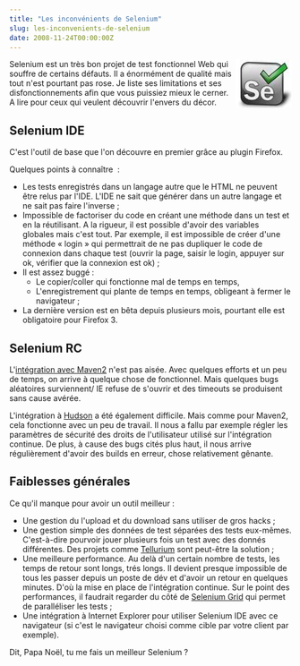 ```yaml
--- 
title: "Les inconvénients de Selenium"
slug: les-inconvenients-de-selenium
date: 2008-11-24T00:00:00Z
---
```


<img src="/assets/images/posts/2008/09/selenium_small.jpg" style="float:right"/>

Selenium est un très bon projet de test fonctionnel Web qui souffre de certains défauts.
Il a énormément de qualité mais tout n'est pourtant pas rose.
Je liste ses limitations et ses disfonctionnements afin que vous puissiez mieux le cerner.
A lire pour ceux qui veulent découvrir l'envers du décor.

## Selenium IDE

C'est l'outil de base que l'on découvre en premier grâce au plugin Firefox.

Quelques points à connaître  :

* Les tests enregistrés dans un langage autre que le HTML ne peuvent être relus par l'IDE. L'IDE ne sait que générer dans un autre langage et ne sait pas faire l'inverse ;
* Impossible de factoriser du code en créant une méthode dans un test et en la réutilisant. A la rigueur, il est possible d'avoir des variables globales mais c'est tout. Par exemple, il est impossible de créer d'une méthode « login » qui permettrait de ne pas dupliquer le code de connexion dans chaque test (ouvrir la page, saisir le login, appuyer sur ok, vérifier que la connexion est ok) ;
* Il est assez buggé :
    * Le copier/coller qui fonctionne mal de temps en temps,
    * L'enregistrement qui plante de temps en temps, obligeant à fermer le navigateur ;
* La dernière version est en bêta depuis plusieurs mois, pourtant elle est obligatoire pour Firefox 3.

## Selenium RC

L'[intégration avec Maven2](http://www.tomsquest.com/blog/2008/09/selenium-en-java-demarrage-rapide/) n'est pas aisée. Avec quelques efforts et un peu de temps, on arrive à quelque chose de fonctionnel. Mais quelques bugs aléatoires surviennent/ IE refuse de s'ouvrir et des timeouts se produisent sans cause avérée.

L'intégration à [Hudson](https://hudson.dev.java.net/) a été également difficile. Mais comme pour Maven2, cela fonctionne avec un peu de travail. Il nous a fallu par exemple régler les paramètres de sécurité des droits de l'utilisateur utilisé sur l'intégration continue. De plus, à cause des bugs cités plus haut, il nous arrive régulièrement d'avoir des builds en erreur, chose relativement gênante.

## Faiblesses générales

Ce qu'il manque pour avoir un outil meilleur :

* Une gestion du l'upload et du download sans utiliser de gros hacks ;
* Une gestion simple des données de test séparées des tests eux-mêmes. C'est-à-dire pourvoir jouer plusieurs fois un test avec des donnés différentes. Des projets comme [Tellurium](http://www.tomsquest.com/blog/2008/10/selenium-boostez-vos-tests-avec-tellurium/) sont peut-être la solution ;
* Une meilleure performance. Au delà d'un certain nombre de tests, les temps de retour sont longs, trés longs. Il devient presque impossible de tous les passer depuis un poste de dév et d'avoir un retour en quelques minutes. D'où la mise en place de l'intégration continue. Sur le point des performances, il faudrait regarder du côté de [Selenium Grid](http://selenium-grid.seleniumhq.org/) qui permet de paralléliser les tests ;
* Une intégration à Internet Explorer pour utiliser Selenium IDE avec ce navigateur (si c'est le navigateur choisi comme cible par votre client par exemple).

Dit, Papa Noël, tu me fais un meilleur Selenium ?
